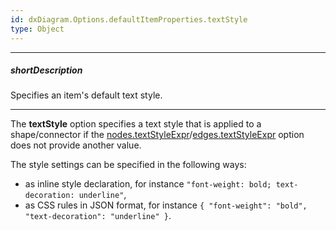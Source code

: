 ```yaml
---
id: dxDiagram.Options.defaultItemProperties.textStyle
type: Object
---
```

---
##### shortDescription
Specifies an item's default text style.

---
The **textStyle** option specifies a text style that is applied to a shape/connector if the [nodes.textStyleExpr](/api-reference/10%20UI%20Components/dxDiagram/1%20Configuration/nodes/textStyleExpr.md '/Documentation/ApiReference/UI_Components/dxDiagram/Configuration/nodes/#textStyleExpr')/[edges.textStyleExpr](/api-reference/10%20UI%20Components/dxDiagram/1%20Configuration/edges/textStyleExpr.md '/Documentation/ApiReference/UI_Components/dxDiagram/Configuration/edges/#textStyleExpr') option does not provide another value.

The style settings can be specified in the following ways:

- as inline style declaration, for instance `"font-weight: bold; text-decoration: underline"`,
- as CSS rules in JSON format, for instance `{ "font-weight": "bold", "text-decoration": "underline" }`.
